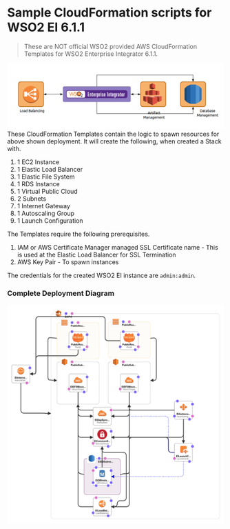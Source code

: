 # Sample CloudFormation scripts for WSO2 EI 6.1.1
> These are NOT official WSO2 provided AWS CloudFormation Templates for WSO2 Enterprise Integrator 6.1.1.

![Deployment Architecture][deployment]
These CloudFormation Templates contain the logic to spawn resources for above shown deployment. It will create the following, when created a Stack with.

1. 1 EC2 Instance
2. 1 Elastic Load Balancer
3. 1 Elastic File System
4. 1 RDS Instance
5. 1 Virtual Public Cloud
6. 2 Subnets
7. 1 Internet Gateway
8. 1 Autoscaling Group
9. 1 Launch Configuration

The Templates require the following prerequisites.

1. IAM or AWS Certificate Manager managed SSL Certificate name - This is used at the Elastic Load Balancer for SSL Termination
2. AWS Key Pair - To spawn instances

The credentials for the created WSO2 EI instance are `admin:admin`.

### Complete Deployment Diagram
![Complete Deployment Architecture][complete-deployment]

[deployment]: deployment.png
[complete-deployment]: EI611-CF-designer.png
